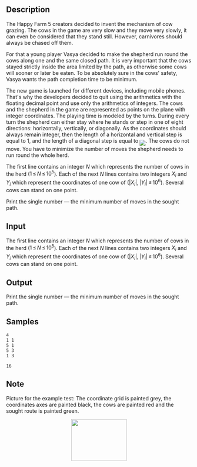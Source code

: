 ## Description

<div><p>The Happy Farm 5 creators decided to invent the mechanism of cow grazing. The cows in the game are very slow and they move very slowly, it can even be considered that they stand still. However, carnivores should always be chased off them. </p><p>For that a young player Vasya decided to make the shepherd run round the cows along one and the same closed path. It is very important that the cows stayed strictly inside the area limited by the path, as otherwise some cows will sooner or later be eaten. To be absolutely sure in the cows' safety, Vasya wants the path completion time to be minimum.</p><p>The new game is launched for different devices, including mobile phones. That's why the developers decided to quit using the arithmetics with the floating decimal point and use only the arithmetics of integers. The cows and the shepherd in the game are represented as points on the plane with integer coordinates. The playing time is modeled by the turns. During every turn the shepherd can either stay where he stands or step in one of eight directions: horizontally, vertically, or diagonally. As the coordinates should always remain integer, then the length of a horizontal and vertical step is equal to <span class="tex-span">1</span>, and the length of a diagonal step is equal to <img align="middle" class="tex-formula" src="./25336/file/TpsQVEX9.png" style="max-width: 100.0%;max-height: 100.0%;">. The cows do not move. You have to minimize the number of moves the shepherd needs to run round the whole herd.</p></div><div class="input-specification"><p>The first line contains an integer <span class="tex-span"><i>N</i></span> which represents the number of cows in the herd (<span class="tex-span">1 ≤ <i>N</i> ≤ 10<sup class="upper-index">5</sup></span>). Each of the next <span class="tex-span"><i>N</i></span> lines contains two integers <span class="tex-span"><i>X</i><sub class="lower-index"><i>i</i></sub></span> and <span class="tex-span"><i>Y</i><sub class="lower-index"><i>i</i></sub></span> which represent the coordinates of one cow of (<span class="tex-span">|<i>X</i><sub class="lower-index"><i>i</i></sub>|, |<i>Y</i><sub class="lower-index"><i>i</i></sub>| ≤ 10<sup class="upper-index">6</sup></span>). Several cows can stand on one point.</p></div><div class="output-specification"><p>Print the single number — the minimum number of moves in the sought path.</p></div>


## Input

<p>The first line contains an integer <span class="tex-span"><i>N</i></span> which represents the number of cows in the herd (<span class="tex-span">1 ≤ <i>N</i> ≤ 10<sup class="upper-index">5</sup></span>). Each of the next <span class="tex-span"><i>N</i></span> lines contains two integers <span class="tex-span"><i>X</i><sub class="lower-index"><i>i</i></sub></span> and <span class="tex-span"><i>Y</i><sub class="lower-index"><i>i</i></sub></span> which represent the coordinates of one cow of (<span class="tex-span">|<i>X</i><sub class="lower-index"><i>i</i></sub>|, |<i>Y</i><sub class="lower-index"><i>i</i></sub>| ≤ 10<sup class="upper-index">6</sup></span>). Several cows can stand on one point.</p>


## Output

<p>Print the single number — the minimum number of moves in the sought path.</p>


## Samples

```input1
4
1 1
5 1
5 3
1 3

```

```output1
16

```




## Note

<p>Picture for the example test: The coordinate grid is painted grey, the coordinates axes are painted black, the cows are painted red and the sought route is painted green.</p><center> <img class="tex-graphics" height="113px" src="./25336/file/Wx6E3322.png" style="max-width: 100.0%;max-height: 100.0%;" width="151px"> </center>

